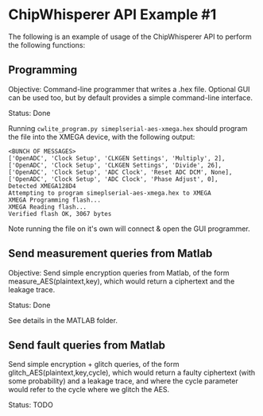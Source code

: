 # ChipWhisperer API Example #1

The following is an example of usage of the ChipWhisperer API to perform the following functions:

## Programming ##

Objective: Command-line programmer that writes a .hex file. Optional GUI can be used too, but by default provides a simple command-line interface.

Status: Done

Running `cwlite_program.py simeplserial-aes-xmega.hex` should program the file into the XMEGA device, with the following output:

```
<BUNCH OF MESSAGES>
['OpenADC', 'Clock Setup', 'CLKGEN Settings', 'Multiply', 2],
['OpenADC', 'Clock Setup', 'CLKGEN Settings', 'Divide', 26],
['OpenADC', 'Clock Setup', 'ADC Clock', 'Reset ADC DCM', None],
['OpenADC', 'Clock Setup', 'ADC Clock', 'Phase Adjust', 0],
Detected XMEGA128D4
Attempting to program simeplserial-aes-xmega.hex to XMEGA
XMEGA Programming flash...
XMEGA Reading flash...
Verified flash OK, 3067 bytes
```

Note running the file on it's own will connect & open the GUI programmer.

## Send measurement queries from Matlab ##

Objective: Send simple encryption queries from Matlab, of the form measure_AES(plaintext,key), which would return a ciphertext and the leakage trace.

Status: Done

See details in the MATLAB folder.

## Send fault queries from Matlab ##

Send simple encryption + glitch queries, of the form glitch_AES(plaintext,key,cycle), which would return a faulty ciphertext (with some probability) and a leakage trace, and where the cycle parameter would refer to the cycle where we glitch the AES.

Status: TODO

